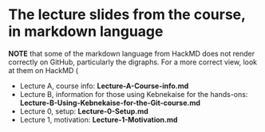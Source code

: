 # The lecture slides from the course, in markdown language

**NOTE** that some of the markdown language from HackMD does not render correctly on GitHub, particularly the digraphs. For a more correct view, look at them on HackMD (

* Lecture A, course info: **Lecture-A-Course-info.md**
* Lecture B, information for those using Kebnekaise for the hands-ons: **Lecture-B-Using-Kebnekaise-for-the-Git-course.md**
* Lecture 0, setup: **Lecture-0-Setup.md**
* Lecture 1, motivation: **Lecture-1-Motivation.md**
